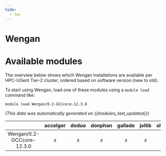 ```yaml
---
hide:
  - toc
---
```


Wengan
======

# Available modules


The overview below shows which Wengan installations are available per HPC-UGent Tier-2 cluster, ordered based on software version (new to old).

To start using Wengan, load one of these modules using a `module load` command like:

```shell
module load Wengan/0.2-GCCcore-12.3.0
```

*(This data was automatically generated on {{modules_last_updated}})*  

| |accelgor|doduo|donphan|gallade|joltik|shinx|
| :---: | :---: | :---: | :---: | :---: | :---: | :---: |
|Wengan/0.2-GCCcore-12.3.0|x|x|x|x|x|x|
